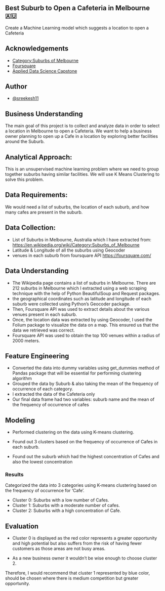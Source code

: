 
## Best Suburb to Open a Cafeteria in Melbourne 🇦🇺

Create a Machine Learning model which suggests a location to open a Cafeteria

  
## Acknowledgements

 - [Category:Suburbs of Melbourne](https://en.wikipedia.org/wiki/Category:Suburbs_of_Melbourne)
 - [Foursquare](https://foursquare.com/)
 - [Applied Data Science Capstone](https://www.coursera.org/learn/applied-data-science-capstone)

## Author

- [@sreekesh11](https://twitter.com/sreekesh11)

  
## Business Understanding
The main goal of this project is to collect and analyze data in order to select a location in Melbourne to open a Cafeteria. We want to help a business owner planning to open up a Cafe in a location by exploring better facilities around the Suburb. 

## Analytical Approach: 

This is an unsupervised machine learning problem where we need to group together suburbs having similar facilities. We will use K Means Clustering to solve this problem.

## Data Requirements:

We would need a list of suburbs, the location of each suburb, and how many cafes are present in the suburb. 

## Data Collection:

- List of Suburbs in Melbourne, Australia which I have extracted from: https://en.wikipedia.org/wiki/Category:Suburbs_of_Melbourne 
- Latitude & Longitude of all the suburbs using Geocoder
- venues in each suburb from foursquare API https://foursquare.com/


## Data Understanding

- The Wikipedia page contains a list of suburbs in Melbourne. There are 212 suburbs in Melbourne which I extracted using a web scraping technique with the help of Python BeautifulSoup and Request packages.
- the geographical coordinates such as latitude and longitude of each suburb were collected using Python’s Geocoder package.
- Then, Foursquare API was used to extract details about the various venues present in each suburb.
- Once, the location data was extracted by using Geocoder, I used the Folium package to visualize the data on a map. This ensured us that the data we retrieved was correct. 
- Foursquare API was used to obtain the top 100 venues within a radius of 2000 meters.


## Feature Engineering

- Converted the data into dummy variables using get_dummies method of Pandas package that will be essential for performing clustering algorithm
- Grouped the data by Suburb & also taking the mean of the frequency of occurrence of each category.
- I extracted the data of the Cafeteria only
- Our final data frame had two variables: suburb name and the mean of the frequency of occurrence of cafes

## Modeling

- Performed clustering on the data using K-means clustering. 

- Found out 3 clusters based on the frequency of occurrence of Cafes in each suburb. 

- Found out the suburb which had the highest concentration of Cafes and also the lowest concentration

### Results

Categorized the data into 3 categories using K-means clustering based on the frequency of occurrence for ‘Cafe’.
- Cluster 0: Suburbs with a low number of Cafes.
- Cluster 1: Suburbs with a moderate number of cafes.
- Cluster 2: Suburbs with a high concentration of Cafe.

## Evaluation

- Cluster 0 is displayed as the red color represents a greater opportunity and high potential but also suffers from the risk of having fewer customers as those areas are not busy areas. 

- As a new business owner it wouldn’t be wise enough to choose cluster 2. 

Therefore, I would recommend that cluster 1 represented by blue color, should be chosen where there is medium competition but greater opportunity.
